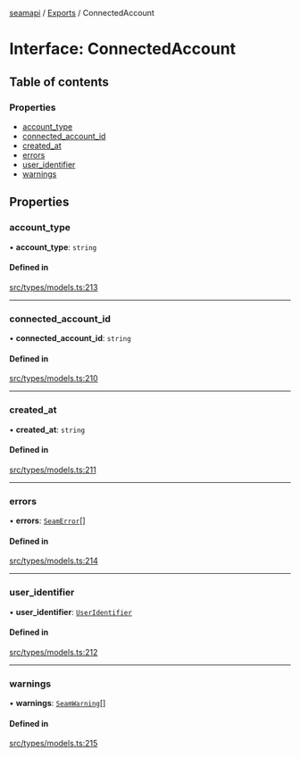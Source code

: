 [seamapi](../README.md) / [Exports](../modules.md) / ConnectedAccount

# Interface: ConnectedAccount

## Table of contents

### Properties

- [account\_type](ConnectedAccount.md#account_type)
- [connected\_account\_id](ConnectedAccount.md#connected_account_id)
- [created\_at](ConnectedAccount.md#created_at)
- [errors](ConnectedAccount.md#errors)
- [user\_identifier](ConnectedAccount.md#user_identifier)
- [warnings](ConnectedAccount.md#warnings)

## Properties

### account\_type

• **account\_type**: `string`

#### Defined in

[src/types/models.ts:213](https://github.com/seamapi/javascript/blob/main/src/types/models.ts#L213)

___

### connected\_account\_id

• **connected\_account\_id**: `string`

#### Defined in

[src/types/models.ts:210](https://github.com/seamapi/javascript/blob/main/src/types/models.ts#L210)

___

### created\_at

• **created\_at**: `string`

#### Defined in

[src/types/models.ts:211](https://github.com/seamapi/javascript/blob/main/src/types/models.ts#L211)

___

### errors

• **errors**: [`SeamError`](SeamError.md)[]

#### Defined in

[src/types/models.ts:214](https://github.com/seamapi/javascript/blob/main/src/types/models.ts#L214)

___

### user\_identifier

• **user\_identifier**: [`UserIdentifier`](UserIdentifier.md)

#### Defined in

[src/types/models.ts:212](https://github.com/seamapi/javascript/blob/main/src/types/models.ts#L212)

___

### warnings

• **warnings**: [`SeamWarning`](SeamWarning.md)[]

#### Defined in

[src/types/models.ts:215](https://github.com/seamapi/javascript/blob/main/src/types/models.ts#L215)

